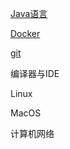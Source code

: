 
[Java语言](java/README.md)

[Docker](./docker/README.md)

[git](./git/README.md)

编译器与IDE

Linux

MacOS

计算机网络

